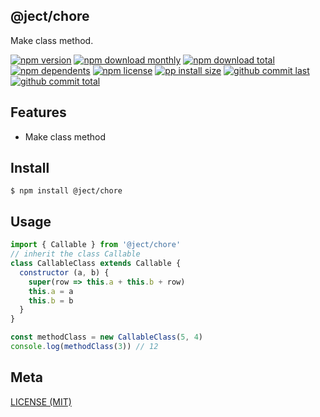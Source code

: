 ## @ject/chore
Make class method.

[![npm version][badge-npm-version]][url-npm]
[![npm download monthly][badge-npm-download-monthly]][url-npm]
[![npm download total][badge-npm-download-total]][url-npm]
[![npm dependents][badge-npm-dependents]][url-github]
[![npm license][badge-npm-license]][url-npm]
[![pp install size][badge-pp-install-size]][url-pp]
[![github commit last][badge-github-last-commit]][url-github]
[![github commit total][badge-github-commit-count]][url-github]

[//]: <> (Shields)
[badge-npm-version]: https://flat.badgen.net/npm/v/@ject/chore
[badge-npm-download-monthly]: https://flat.badgen.net/npm/dm/@ject/chore
[badge-npm-download-total]:https://flat.badgen.net/npm/dt/@ject/chore
[badge-npm-dependents]: https://flat.badgen.net/npm/dependents/@ject/chore
[badge-npm-license]: https://flat.badgen.net/npm/license/@ject/chore
[badge-pp-install-size]: https://flat.badgen.net/packagephobia/install/@ject/chore
[badge-github-last-commit]: https://flat.badgen.net/github/last-commit/hoyeungw/vect
[badge-github-commit-count]: https://flat.badgen.net/github/commits/hoyeungw/vect

[//]: <> (Link)
[url-npm]: https://npmjs.org/package/@ject/chore
[url-pp]: https://packagephobia.now.sh/result?p=@ject/chore
[url-github]: https://github.com/hoyeungw/vect

## Features

- Make class method

## Install
```console
$ npm install @ject/chore
```

## Usage
```js
import { Callable } from '@ject/chore'
// inherit the class Callable
class CallableClass extends Callable {
  constructor (a, b) {
    super(row => this.a + this.b + row)
    this.a = a
    this.b = b
  }
}

const methodClass = new CallableClass(5, 4)
console.log(methodClass(3)) // 12

```

## Meta
[LICENSE (MIT)](LICENSE)
